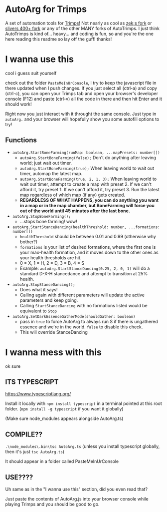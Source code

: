 # AutoArg for Trimps

A set of automation tools for [Trimps!](trimps.github.io) Not nearly as cool as [zek;s fork](https://github.com/Zorn192/AutoTrimps) or [slivers 400+ fork](https://github.com/slivermasterz/AutoTrimps) or any of the other MANY forks of AutoTrimps. I just think AutoTrimps is kind of... heavy... and coding is fun, so and you're the one here reading this readme so lay off the guff! thanks!

# I wanna use this

cool i guess suit yourself

check out the folder `PasteMeInUrConsole`, I try to keep the javascript file in there updated when I push changes. If you just select all (ctrl-a) and copy (ctrl-c), you can open your Trimps tab and open your browser's developer console (F12) and paste (ctrl-v) all the code in there and then hit Enter and it should work!

Right now you just interact with it throught the same console. Just type in `autoArg.` and your browser will hopefully show you some autofill options to try!

## Functions

* `autoArg.StartBoneFarming(runMap: boolean, ...mapPresets: number[])`
    * `autoArg.StartBoneFarming(false);` Don't do anything after leaving world; just wait out timer.
    * `autoArg.StartBoneFarming(true);` When leaving world to wait out timer, automap the latest map.
    * `autoArg.StartBoneFarming(true, 2, 1, 3);` When leaving world to wait out timer, attempt to create a map with preset 2. If we can't afford it, try preset 1. If we can't afford it, try preset 3. Run the latest map regardless of which map (if any) gets created.
    * **REGARDLESS OF WHAT HAPPENS, you can do anything you want in a map or in the map chamber, but BoneFarming will force you out of the world until 45 minutes after the last bone.**
* `autoArg.StopBoneFarming();`
    * ...stops bone farming! wow!
* `autoArg.StartStanceDancing(healthThreshold: number, ...formations: number[])`
    * `healthThreshold` should be between 0.01 and 0.99 (otherwise why bother?)
    * `formations` is your list of desired formations, where the first one is your max-health formation, and it moves down to the other ones as your health thresholds are hit.
    * 0 = X, 1 = H, 2 = D, 3 = B, 4 = S
    * Example: `autoArg.StartStanceDancing(0.25, 2, 0, 1)` will do a standard D-X-H stancedance and attempt to transition at 25% health.
* `autoArg.StopStanceDancing();`
    * Does what it says!
    * Calling again with different parameters will update the active parameters and keep going.
    * Calling `StartStanceDancing` with no formations listed would be equivalent to `Stop`
* `autoArg.SetDarkEssenceGatherMode(shouldGather: boolean)`
    * pass in `true` to force AutoArg to always run S if there is ungathered essence and we're in the world. `false` to disable this check.
    * This will override StanceDancing


# I wanna mess with this

ok sure 

## ITS TYPESCRIPT

https://www.typescriptlang.org/

Install it locally with `npm install typescript` in a terminal pointed at this root folder. (`npm install -g typescript` if you want it globally)

(Make sure node_modules appears alongside AutoArg.ts)

## COMPILE??

`.\node_modules\.bin\tsc AutoArg.ts` (unless you install typescript globally, then it's just `tsc AutoArg.ts`)

It should appear in a folder called PasteMeInUrConsole

## USE????

Uh same as in the "I wanna use this" section, did you even read that?

Just paste the contents of AutoArg.js into your browser console while playing Trimps and you should be good to go.